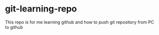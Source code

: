 # git-learning-repo
This repo is for me learning github and how to push git repository from PC to github
